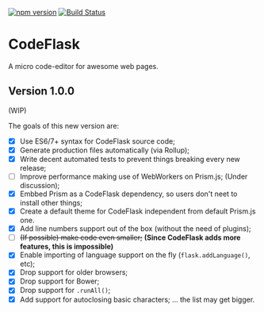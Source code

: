 [![npm version](https://badge.fury.io/js/codeflask.svg)](https://www.npmjs.com/package/codeflask)
[![Build Status](https://travis-ci.org/kazzkiq/CodeFlask.js.svg?branch=master)](https://travis-ci.org/kazzkiq/CodeFlask.js)

# CodeFlask
A micro code-editor for awesome web pages.

## Version 1.0.0

(WIP)

The goals of this new version are:

- [x] Use ES6/7+ syntax for CodeFlask source code;
- [x] Generate production files automatically (via Rollup);
- [x] Write decent automated tests to prevent things breaking every new release;
- [ ] Improve performance making use of WebWorkers on Prism.js; (Under discussion);
- [x] Embbed Prism as a CodeFlask dependency, so users don't neet to install other things;
- [x] Create a default theme for CodeFlask independent from default Prism.js one.
- [x] Add line numbers support out of the box (without the need of plugins);
- [ ] ~~(If possible) make code even smaller;~~ **(Since CodeFlask adds more features, this is impossible)**
- [x] Enable importing of language support on the fly (`flask.addLanguage()`, etc);
- [x] Drop support for older browsers;
- [x] Drop support for Bower;
- [x] Drop support for `.runAll()`;
- [x] Add support for autoclosing basic characters;
... the list may get bigger.
